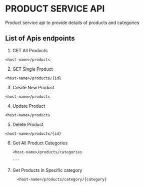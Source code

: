 # PRODUCT SERVICE API
Product service  api to provide details of products and categories



## List of Apis endpoints

1. GET All Products 
``` API
<host-name>/products

```
2. GET Single Product
``` API
<host-name>/products/{id}

```


3. Create New Product
``` API
<host-name>/products

```


4. Update Product
``` API
<host-name>/products

```

5. Delete Product
``` API
<host-name>/products/{id}

```

6. Get All Product Categories
   ``` API
   <host-name>/products/categories

   '''
7. Get Products in Specific category
   ``` API
     <host-name>/products/category/{category}
   ```






   
